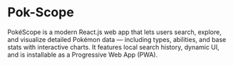 # Pok-Scope
PokéScope is a modern React.js web app that lets users search, explore, and visualize detailed Pokémon data — including types, abilities, and base stats with interactive charts. It features local search history, dynamic UI, and is installable as a Progressive Web App (PWA).
